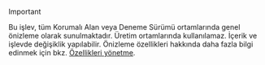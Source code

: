 > [!IMPORTANT]
> Bu işlev, tüm Korumalı Alan veya Deneme Sürümü ortamlarında genel önizleme olarak sunulmaktadır. Üretim ortamlarında kullanılamaz. İçerik ve işlevde değişiklik yapılabilir. Önizleme özellikleri hakkında daha fazla bilgi edinmek için bkz. [Özellikleri yönetme](../hr-admin-manage-features.md).
